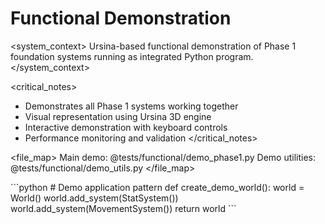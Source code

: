 # Functional Demonstration

<system_context>
Ursina-based functional demonstration of Phase 1 foundation systems running as integrated Python program.
</system_context>

<critical_notes>
- Demonstrates all Phase 1 systems working together
- Visual representation using Ursina 3D engine
- Interactive demonstration with keyboard controls
- Performance monitoring and validation
</critical_notes>

<file_map>
Main demo: @tests/functional/demo_phase1.py
Demo utilities: @tests/functional/demo_utils.py
</file_map>

<patterns>
```python
# Demo application pattern
def create_demo_world():
    world = World()
    world.add_system(StatSystem())
    world.add_system(MovementSystem())
    return world
```
</patterns>